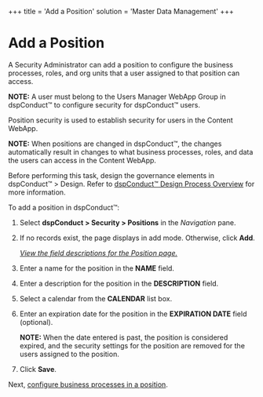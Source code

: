 +++
title = 'Add a Position'
solution = 'Master Data Management'
+++

# Add a Position

A Security Administrator can add a position to configure the business
processes, roles, and org units that a user assigned to that position
can access.

<span style="font-weight: bold;">NOTE:</span> A user must belong to the
Users Manager WebApp Group in <span>dspConduct™</span> to configure
security for <span>dspConduct™</span> users.

Position security is used to establish security for users in the Content
WebApp.

**NOTE:** When positions are changed in dspConduct™, the changes
automatically result in changes to what business processes, roles, and
data the users can access in the Content WebApp.

Before performing this task, design the governance elements in
dspConduct™ \> Design. Refer to <span>[dspConduct™ Design Process
Overview](dspConduct_Design_Process_Overview)</span> for more
information.

To add a position in dspConduct™:

1.  Select <span style="font-weight: bold;">dspConduct \>
    </span>**Security \> Positions** in the *Navigation* pane.

2.  If no records exist, the page displays in add mode. Otherwise, click
    **Add**.
    
    *[View the field descriptions for the Position
    page.](../Page_Desc/Position)*

3.  Enter a name for the position in the **NAME** field.

4.  Enter a description for the position in the **DESCRIPTION** field.

5.  Select a calendar from the **CALENDAR** list box.

6.  Enter an expiration date for the position in the **EXPIRATION DATE**
    field (optional).
    
    **NOTE:** When the date entered is past, the position is considered
    expired, and the security settings for the position are removed for
    the users assigned to the position.

7.  Click **Save**.

Next, [configure business processes in a
position](Configure_Business_Processes_in_a_Position).
